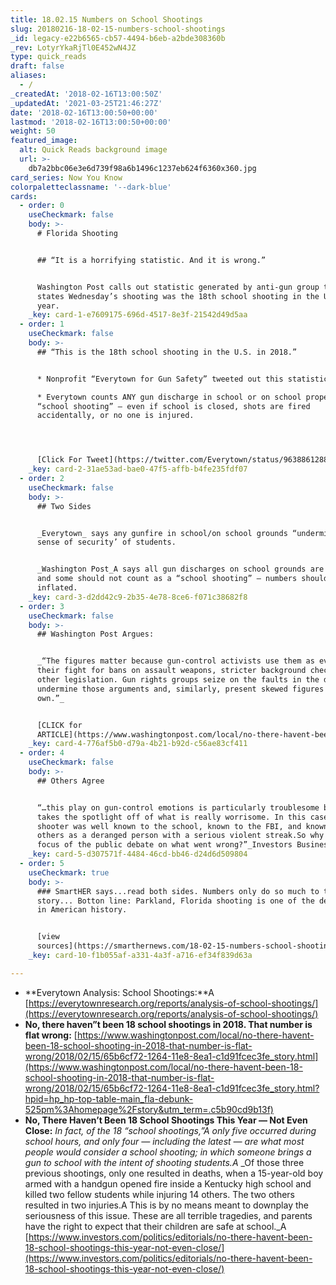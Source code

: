 ```yaml
---
title: 18.02.15 Numbers on School Shootings
slug: 20180216-18-02-15-numbers-school-shootings
_id: legacy-e22b6565-cb57-4494-b6eb-a2bde308360b
_rev: LotyrYkaRjTl0E452wN4JZ
type: quick_reads
draft: false
aliases:
  - /
_createdAt: '2018-02-16T13:00:50Z'
_updatedAt: '2021-03-25T21:46:27Z'
date: '2018-02-16T13:00:50+00:00'
lastmod: '2018-02-16T13:00:50+00:00'
weight: 50
featured_image:
  alt: Quick Reads background image
  url: >-
    db7a2bbc06e3e6d739f98a6b1496c1237eb624f6360x360.jpg
card_series: Now You Know
colorpaletteclassname: '--dark-blue'
cards:
  - order: 0
    useCheckmark: false
    body: >-
      # Florida Shooting


      ## “It is a horrifying statistic. And it is wrong.”


      Washington Post calls out statistic generated by anti-gun group that
      states Wednesday’s shooting was the 18th school shooting in the USA this
      year.
    _key: card-1-e7609175-696d-4517-8e3f-21542d49d5aa
  - order: 1
    useCheckmark: false
    body: >-
      ## “This is the 18th school shooting in the U.S. in 2018.”


      * Nonprofit “Everytown for Gun Safety” tweeted out this statistic.

      * Everytown counts ANY gun discharge in school or on school property as a
      “school shooting” – even if school is closed, shots are fired
      accidentally, or no one is injured.




      [Click For Tweet](https://twitter.com/Everytown/status/963886128829992961)
    _key: card-2-31ae53ad-bae0-47f5-affb-b4fe235fdf07
  - order: 2
    useCheckmark: false
    body: >-
      ## Two Sides


      _Everytown_ says any gunfire in school/on school grounds “undermines the
      sense of security’ of students.


      _Washington Post_A says all gun discharges on school grounds are not equal
      and some should not count as a “school shooting” – numbers should not be
      inflated.
    _key: card-3-d2dd42c9-2b35-4e78-8ce6-f071c38682f8
  - order: 3
    useCheckmark: false
    body: >-
      ## Washington Post Argues:


      _“The figures matter because gun-control activists use them as evidence in
      their fight for bans on assault weapons, stricter background checks and
      other legislation. Gun rights groups seize on the faults in the data to
      undermine those arguments and, similarly, present skewed figures of their
      own.”_


      [CLICK for
      ARTICLE](https://www.washingtonpost.com/local/no-there-havent-been-18-school-shooting-in-2018-that-number-is-flat-wrong/2018/02/15/65b6cf72-1264-11e8-8ea1-c1d91fcec3fe_story.html?hpid=hp_hp-top-table-main_fla-debunk-525pm%3Ahomepage%2Fstory&utm_term=.c5b90cd9b13f)
    _key: card-4-776af5b0-d79a-4b21-b92d-c56ae83cf411
  - order: 4
    useCheckmark: false
    body: >-
      ## Others Agree


      “…this play on gun-control emotions is particularly troublesome because it
      takes the spotlight off of what is really worrisome. In this case, the
      shooter was well known to the school, known to the FBI, and known to many
      others as a deranged person with a serious violent streak.So why isn’t the
      focus of the public debate on what went wrong?”_Investors Business Daily_
    _key: card-5-d307571f-4484-46cd-bb46-d24d6d509804
  - order: 5
    useCheckmark: true
    body: >-
      ### SmartHER says...read both sides. Numbers only do so much to tell a
      story... Botton line: Parkland, Florida shooting is one of the deadliest
      in American history.


      [view
      sources](https://smarthernews.com/18-02-15-numbers-school-shootings/)
    _key: card-10-f1b055af-a331-4a3f-a716-ef34f839d63a

---
```

* **Everytown Analysis: School Shootings:**A [https://everytownresearch.org/reports/analysis-of-school-shootings/](https://everytownresearch.org/reports/analysis-of-school-shootings/)
* **No, there haven”t been 18 school shootings in 2018. That number is flat wrong:** [https://www.washingtonpost.com/local/no-there-havent-been-18-school-shooting-in-2018-that-number-is-flat-wrong/2018/02/15/65b6cf72-1264-11e8-8ea1-c1d91fcec3fe_story.html](https://www.washingtonpost.com/local/no-there-havent-been-18-school-shooting-in-2018-that-number-is-flat-wrong/2018/02/15/65b6cf72-1264-11e8-8ea1-c1d91fcec3fe_story.html?hpid=hp_hp-top-table-main_fla-debunk-525pm%3Ahomepage%2Fstory&utm_term=.c5b90cd9b13f)
* **No, There Haven’t Been 18 School Shootings This Year — Not Even Close:** _In fact, of the 18 “school shootings,”A only five occurred during school hours, and only four — including the latest — are what most people would consider a school shooting; in which someone brings a gun to school with the intent of shooting students.A_ _Of those three previous shootings, only one resulted in deaths, when a 15-year-old boy armed with a handgun opened fire inside a Kentucky high school and killed two fellow students while injuring 14 others. The two others resulted in two injuries.A This is by no means meant to downplay the seriousness of this issue. These are all terrible tragedies, and parents have the right to expect that their children are safe at school._A [https://www.investors.com/politics/editorials/no-there-havent-been-18-school-shootings-this-year-not-even-close/](https://www.investors.com/politics/editorials/no-there-havent-been-18-school-shootings-this-year-not-even-close/)